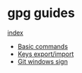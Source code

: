 # gpg guides

[index](../../../../README.md)

* [Basic commands](gpg-basic-command.md)
* [Keys export/import](gpg-export-import-keys.md)
* [Git windows sign](gpg-git-windows.md)
